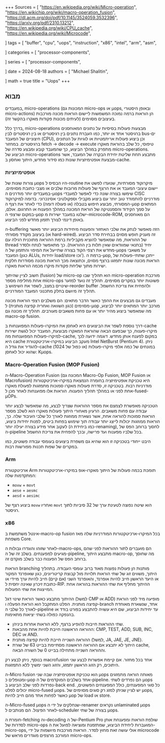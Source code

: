 +++
Sources = [
"https://en.wikipedia.org/wiki/Micro-operation",
"https://en.wikichip.org/wiki/macro-operation_fusion",
"https://dl.acm.org/doi/pdf/10.1145/3524059.3532396",
"https://arxiv.org/pdf/2310.13212",
"https://en.wikipedia.org/wiki/CPU_cache",
"https://en.wikipedia.org/wiki/Microcode",

]
tags = [
"buffer",
"cpu",
"uops",
"instruction",
"x86",
"intel",
"arm",
"asm",

]
categories = [
"processor-components",

]
series = [
"processor-components",

]
date = 2024-08-18
authors = [
"Michael Shalitin",

]
math = true
title = "Uops"
+++




## מבוא

במעבדים, micro-operations (המכונות גם micro-ops או μops, ובאופן היסטורי micro-actions) הן הוראות ברמה נמוכה המשמשות ליישום הוראות מכונה מורכבות בעיצובים מסוימים (לעיתים מכונות פקודות מאקרו בהקשר זה).

בדרך כלל, micro-operations מבצעות פעולות בסיסיות על נתונים המאוחסנים ברגיסטר אחד או יותר, כמו העברת נתונים בין רגיסטרים או בין רגיסטרים לבין bus-ים חיצוניים של המעבד (CPU), וכן ביצוע פעולות אריתמטיות או לוגיות על הנתונים ברגיסטרים. במחזור fetch -> decode -> execute טיפוסי, כל שלב בהוראת מאקרו מתפרק במהלך הביצוע, כך שהמעבד קובע ומבצע סדרה של micro-operations. הביצוע של micro-operations מתבצע תחת שליטת יחידת הבקרה של המעבד, אשר מבצעת אופטימיזציות שונות כמו סידור מחדש, היתוך ואחסון ב-cache.

### אופטימיזציות

צורות שונות של μops היו הבסיס ל-routine מיקרוקוד מסורתיות, שנועדו לפשט את יישום עיצובי המעבד או את הרצף של פעולות מרובות שלבים או מצבי כתובת מסוימים. במעבדים יותר מודרנים ה-μops שימשו בצורה שונה כדי לאפשר למעבדי CISC מודרניים להתמודד טוב יותר עם ביצוע מקבילי וספקולטיבי אסינכרוני. בדומה למיקרוקוד המסורתי, מבוצע חיפוש בטבלה (או פעולה דומה) כדי לאתר את רצף ה-μop המתאים על סמך הקידוד והסמנטיקה של הוראת המכונה במהלך הפענוח או התרגום. אולם, במקום שרצפי ה-μop ישלטו במעבד ישירות מ-microcode-ROM, הם מאוחסנים באופן דינמי לצורך תזמון מחדש לפני הביצוע.

ה-buffering הזה מאפשר לנתק את שלבי האחזור והפענוח מיחידות הביצוע יותר מאשר בעיצוב מקודד מסורתי (או hard-wired). זה מעניק חופש מסוים בבחירת סדר הביצוע של ההוראות, מה שמאפשר להוציא מקביליות ברמת ההוראה מתוכנית רגילה עם thread יחיד (בתנאי שמוודאים שאין תלות בין ההוראות). כך מתאפשר לנתח ולסדר מחדש את רצפי הקוד בצורה שתייעל את המיפוי והתזמון של ה-μops על משאבי המעבד (כגון ALUs, יחידות load/store וכו'). ברמת ה-μop, ייתכן שתתי-פעולות של הוראות מכונה שונות יתמזגו ברצף מסוים, וכתוצאה מכך הוראות מכונה מסודרות חלקית ישירות מתוך שליחת פקודות מיקרו מכמה הוראות מאקרו.

חשוב לציין שהיתוך (fusion) של micro-op הוא תהליך שבו micro-operation מורכבת אחת מחליפה מספר micro-ops פשוטות יותר במקרים מסוימים. תהליך זה נועד למזער שינויים במצב, לשפר את השימוש ב-reorder buffer ולהפחית את צריכת החשמל. תהליך זה מיושם בחלק מתכנוני המעבד המודרניים.

מעבדים גם מבצעים את ההפך כאשר הדבר מתאים: הם משלבים רצפי הוראות מכונה מסוימים (כגון השוואה ואחריה קפיצה מותנית) ל-μop מורכב יותר המתאים יותר לביצוע, מה שמאפשר ביצוע מהיר יותר או עם פחות משאבים מעורבים. תהליך זה מכונה גם macro-op fusion.

דרך נוספת לשפר את הביצועים היא לאחסן את המיקרו-פעולות המפוענחות ב-cache מיקרו-פענוח, כך שבפעם הבאה שהוראת המאקרו מבוצעת, המעבד יכול לגשת ישירות למיקרו-פעולות המפוענחות מה-cache, במקום לפענח אותן מחדש. דוגמה ידועה לכך היא cache מעקב הביצוע במיקרו-ארכיטקטורת Intel NetBurst (Pentium 4). ניתן להגדיר את גודל ה-cache במונחים של כמה אלפי מיקרו-פעולות (או כפול של 1024) שהוא יכול לאחסן: Kμops.


### Macro-Operation Fusion (MOP Fusion)

ה-Macro-Operation Fusion (המכונה גם Macro-Op Fusion, MOP Fusion או Macrofusion) היא טכניקת אופטימיזציה בחומרה הנמצאת במיקרו-ארכיטקטורות מודרניות רבות. בטכניקה זו, סדרת פעולות מאקרו סמוכות מתמזגות לפעולת מאקרו אחת לפני או במהלך תהליך הפענוח. הוראות אלו מפוענחות לאחר מכן ל-fused-µOPs.

הטכניקה מאפשרת לצמצם את מספר ההוראות שצריך לבצע, מה שמאפשר לבצע יותר עבודה עם פחות משאבים. הרעיון מאחורי היתוך פעולות מאקרו הוא לשלב מספר הוראות סמוכות להוראה אחת, אשר נשארת ממוזגת לאורך כל שלבי העיבוד שלה. כך, הוראות ממוזגות יכולות לייצג יותר עבודה תוך שימוש בפחות ביטים, לפנות יחידות ביצוע, לעקוב אחר מידע בצורה יעילה יותר (כמו ביחידת ה-renaming), לחסוך ברוחב הפס של ה-pipeline בכל שלביו מפענוח ועד פרישה, ובכך להפחית את צריכת החשמל.

היבט ייחודי בטכניקה זו הוא שהיא גם משפרת ביצועים בעומסי עבודה פשוטים, כמו במקרים של שפות תכנות מפורשות רבות.

### Arm

ארכיטקטורת Arm תומכת בכמה פעולות של היתוך מאקרו-אופ במיקרו-ארכיטקטורות המתקדמות שלה:

- `movw` + `movt`
- `aese` + `aesmc`
- `aesd` + `aesimc`

ביצוע רצף של `movw` ואחריו `movt` הוא שיטה נפוצה לטעינת ערך של 32 סיביות לתוך רגיסטר.

### x86



אינטל משתמשת ב-macro-op fusion בכל המיקרו-ארכיטקטורות המודרניות שלה מאז משפחת Core.

לאחר שזוהו והוגדרו גבולות ה-macro-ops, הם מועברים לתור ההוראות לפני שהם מגיעים למפענחים. בשלב זה של ה-pipeline, מתבצע היתוך macro-op, מה שחוסך ברוחב הפס של הפענוח כבר בשלב מוקדם זה.

הוראות branching מותנות הן פעולות נפוצות מאוד ברוב עומסי העבודה. בתהליך היתוך, משווים זוג של שתי הוראות תלויות מול קבוצת קריטריונים, כגון שאופרנד המקור או היעד הראשון חייב להיות אופרנד, והאופרנד השני (אם קיים) חייב להיות ערך מיידי או כתובת זיכרון שאינה יחסית ל-RIP. ההיתוך מחליף את שתי ההוראות בהוראה אחת המייצגת את שתי הפעולות.

ההיתוך מתבצע כאשר הוראת שינוי דגל (למשל CMP או ADD) מופיעה מיד לפני הוראת קפיצה מותנית. הפלט המתקבל הוא הוראת הפעלה ו-branch אחד, שנשארת מאוחדת לאורך כל שלבי ה-pipeline עד יחידות הביצוע, שם היא עשויה להתבצע בפורט בודד או בהנפקה כפולה בשתי יציאות מתאימות.

- שתי ההוראות חייבות להופיע ברצף, ללא הוראות אחרות ביניהן.
- ההוראה הראשונה חייבת להיות אחת מהבאות: CMP, TEST, ADD, SUB, INC, DEC או AND.
- ההוראה השנייה חייבת להיות קפיצה מותנית (למשל, JA, JAE, JE, JNE).
- היתוך לא יתבצע אם ההוראה הראשונה מסתיימת בבייט 63 של שורת cache, וההוראה השנייה מתחילה בבייט 0 של השורה הבאה.

בנוסף, ניתן לבצע רק macrofusion אחד בכל מחזור. אם קיימת אפשרות לבצע שני היתוכים, רק הזוג הראשון יתמזג, והזוג השני ימשיך ללא התמזגות.


ה-Micro fusion הוא טכניקת אופטימיזציה שבה שני µops מאותה הוראה מתמזגים ומטופלים כ-µop אחד בשלבים המוקדמים של ה-pipeline. הם נפרדים לשתי µops נפרדות לפני שלב הביצוע ב-back end. כל סוגי המפענחים, כולל המפענחים הפשוטים, יכולים לפלט micro-fused µops. יש לציין שניתן למזג רק סוגים מסוימים של µops, כאשר לפחות אחד מהם חייב להיות µop של load או store.

ה-Micro-fused µops שנחלקים על ידי ה-renamer נקראים unlaminated µops לאחר הפיצול. הם מנותבים ל-scheduler בצורה של שתי µops.


חומרת ה-fetching וה-decoding של ה-Pentium Pro שולפת הוראות ומפענחת אותן לסדרות של micro-ops המועברות ליחידת הביצוע, שמתזמנת ומוציאה לפועל את ה-micro-ops, אולי עושה זאת מחוץ לסדר. הוראות מורכבות מיושמות על ידי microcode המורכב מרצפים מוגדרים מראש של micro-ops.


